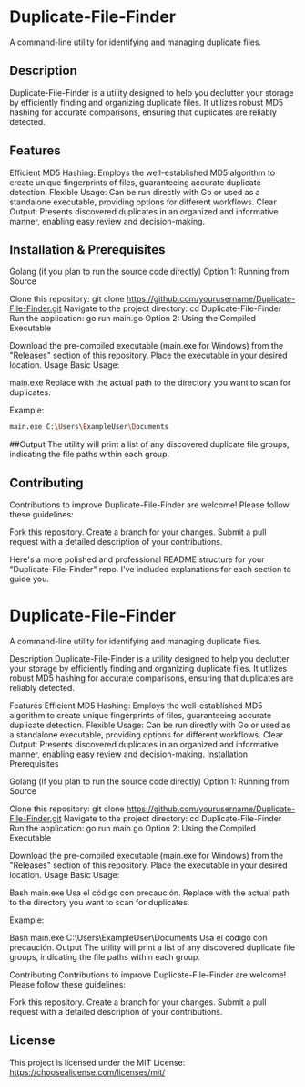 # Duplicate-File-Finder

A command-line utility for identifying and managing duplicate files.

## Description
Duplicate-File-Finder is a utility designed to help you declutter your storage by efficiently finding and organizing duplicate files. It utilizes robust MD5 hashing for accurate comparisons, ensuring that duplicates are reliably detected.

## Features
Efficient MD5 Hashing: Employs the well-established MD5 algorithm to create unique fingerprints of files, guaranteeing accurate duplicate detection.
Flexible Usage: Can be run directly with Go or used as a standalone executable, providing options for different workflows.
Clear Output: Presents discovered duplicates in an organized and informative manner, enabling easy review and decision-making.

## Installation & Prerequisites

Golang (if you plan to run the source code directly)
Option 1: Running from Source

Clone this repository: git clone https://github.com/yourusername/Duplicate-File-Finder.git
Navigate to the project directory: cd Duplicate-File-Finder
Run the application: go run main.go
Option 2: Using the Compiled Executable

Download the pre-compiled executable (main.exe for Windows) from the "Releases" section of this repository.
Place the executable in your desired location.
Usage
Basic Usage:

main.exe <filepath>
Replace <filepath> with the actual path to the directory you want to scan for duplicates.

Example:
```bash
main.exe C:\Users\ExampleUser\Documents
```

##Output
The utility will print a list of any discovered duplicate file groups, indicating the file paths within each group.

## Contributing
Contributions to improve Duplicate-File-Finder are welcome! Please follow these guidelines:

Fork this repository.
Create a branch for your changes.
Submit a pull request with a detailed description of your contributions.


Here's a more polished and professional README structure for your "Duplicate-File-Finder" repo. I've included explanations for each section to guide you.

# Duplicate-File-Finder

A command-line utility for identifying and managing duplicate files.

Description
Duplicate-File-Finder is a utility designed to help you declutter your storage by efficiently finding and organizing duplicate files. It utilizes robust MD5 hashing for accurate comparisons, ensuring that duplicates are reliably detected.

Features
Efficient MD5 Hashing: Employs the well-established MD5 algorithm to create unique fingerprints of files, guaranteeing accurate duplicate detection.
Flexible Usage: Can be run directly with Go or used as a standalone executable, providing options for different workflows.
Clear Output: Presents discovered duplicates in an organized and informative manner, enabling easy review and decision-making.
Installation
Prerequisites

Golang (if you plan to run the source code directly)
Option 1: Running from Source

Clone this repository: git clone https://github.com/yourusername/Duplicate-File-Finder.git
Navigate to the project directory: cd Duplicate-File-Finder
Run the application: go run main.go
Option 2: Using the Compiled Executable

Download the pre-compiled executable (main.exe for Windows) from the "Releases" section of this repository.
Place the executable in your desired location.
Usage
Basic Usage:

Bash
main.exe <filepath>
Usa el código con precaución.
Replace <filepath> with the actual path to the directory you want to scan for duplicates.

Example:

Bash
main.exe C:\Users\ExampleUser\Documents
Usa el código con precaución.
Output
The utility will print a list of any discovered duplicate file groups, indicating the file paths within each group.

Contributing
Contributions to improve Duplicate-File-Finder are welcome! Please follow these guidelines:

Fork this repository.
Create a branch for your changes.
Submit a pull request with a detailed description of your contributions.

## License
This project is licensed under the MIT License: https://choosealicense.com/licenses/mit/ 
